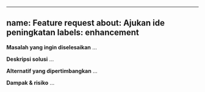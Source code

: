 
---
name: Feature request
about: Ajukan ide peningkatan
labels: enhancement
---

**Masalah yang ingin diselesaikan**
...

**Deskripsi solusi**
...

**Alternatif yang dipertimbangkan**
...

**Dampak & risiko**
...
